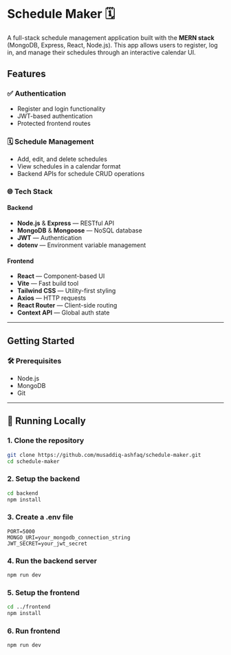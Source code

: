 # Schedule Maker 🗓️

A full-stack schedule management application built with the **MERN stack** (MongoDB, Express, React, Node.js). This app allows users to register, log in, and manage their schedules through an interactive calendar UI.

## Features

### ✅ Authentication
- Register and login functionality
- JWT-based authentication
- Protected frontend routes

### 🗓️ Schedule Management
- Add, edit, and delete schedules
- View schedules in a calendar format
- Backend APIs for schedule CRUD operations

### 🌐 Tech Stack

#### Backend
- **Node.js** & **Express** — RESTful API
- **MongoDB** & **Mongoose** — NoSQL database
- **JWT** — Authentication
- **dotenv** — Environment variable management

#### Frontend
- **React** — Component-based UI
- **Vite** — Fast build tool
- **Tailwind CSS** — Utility-first styling
- **Axios** — HTTP requests
- **React Router** — Client-side routing
- **Context API** — Global auth state

---

## Getting Started

### 🛠 Prerequisites

- Node.js
- MongoDB
- Git

---

## 🚀 Running Locally

### 1. Clone the repository

```bash
git clone https://github.com/musaddiq-ashfaq/schedule-maker.git
cd schedule-maker
```

### 2. Setup the backend
```bash
cd backend
npm install
```

### 3. Create a .env file 
```
PORT=5000
MONGO_URI=your_mongodb_connection_string
JWT_SECRET=your_jwt_secret
```

### 4. Run the backend server
```bash
npm run dev
```

### 5. Setup the frontend
```bash
cd ../frontend
npm install
```
### 6. Run frontend
```bash
npm run dev
```
